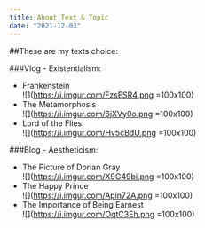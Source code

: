 ```yaml
---
title: About Text & Topic
date: "2021-12-03"
---
```


##These are my texts choice:
<!-- end -->
<!-- ![](=250x250) -->
###Vlog - Existentialism:
- Frankenstein <br />
![](https://i.imgur.com/FzsESR4.png =100x100)
- The Metamorphosis <br />
![](https://i.imgur.com/6jXVy0o.png =100x100)
- Lord of the Flies <br />
![](https://i.imgur.com/Hv5cBdU.png =100x100)


###Blog - Aestheticism:
- The Picture of Dorian Gray <br />
![](https://i.imgur.com/X9G49bi.png =100x100)
- The Happy Prince <br />
![](https://i.imgur.com/Apin72A.png =100x100)
- The Importance of Being Earnest  <br />
![](https://i.imgur.com/OqtC3Eh.png =100x100)

